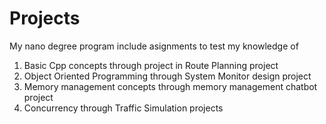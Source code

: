 # Projects

My nano degree program include asignments to test my knowledge of

1. Basic Cpp concepts through project in Route Planning project
2. Object Oriented Programming through System Monitor design project
3. Memory management concepts through memory management chatbot project
4. Concurrency through Traffic Simulation projects
